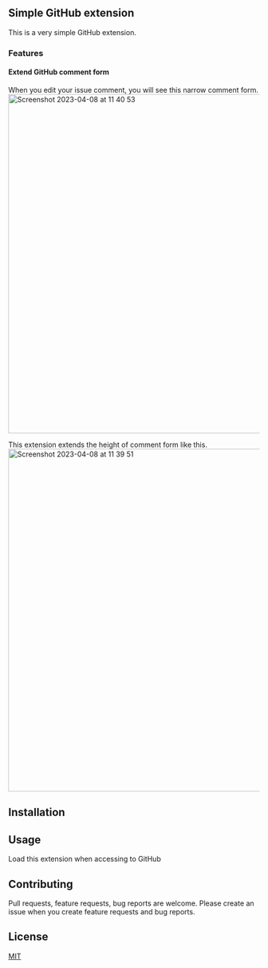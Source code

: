 ## Simple GitHub extension
This is a very simple GitHub extension.
### Features
#### Extend GitHub comment form
When you edit your issue comment, you will see this narrow comment form.
<img width="679" alt="Screenshot 2023-04-08 at 11 40 53" src="https://user-images.githubusercontent.com/40445689/230700158-1be399f5-17a2-45ff-a1a0-5ded17f1ec4d.png">

This extension extends the height of comment form like this.
<img width="686" alt="Screenshot 2023-04-08 at 11 39 51" src="https://user-images.githubusercontent.com/40445689/230700121-29af943d-a5d4-428e-a7fc-84f7460699a8.png">
## Installation

## Usage
Load this extension when accessing to GitHub

## Contributing

Pull requests, feature requests, bug reports are welcome. Please create an issue when you create feature requests and bug reports.

## License

[MIT](https://choosealicense.com/licenses/mit/)
